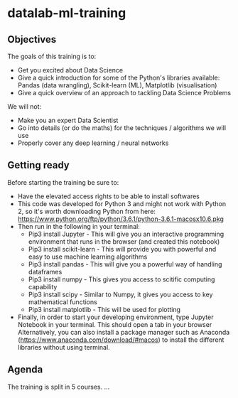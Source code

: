 # datalab-ml-training

## Objectives
The goals of this training is to:
- Get you excited about Data Science
- Give a quick introduction for some of the Python's libraries available: Pandas (data wrangling), Scikit-learn (ML), Matplotlib (visualisation)
- Give a quick overview of an approach to tackling Data Science Problems

We will not:
- Make you an expert Data Scientist
- Go into details (or do the maths) for the techniques / algorithms we will use
- Properly cover any deep learning / neural networks

## Getting ready
Before starting the training be sure to:
- Have the elevated access rights to be able to install softwares
- This code was developed for Python 3 and might not work with Python 2, so it's worth downloading Python from here: https://www.python.org/ftp/python/3.6.1/python-3.6.1-macosx10.6.pkg
- Then run in the following in your terminal:
  - Pip3 install Jupyter - This will give you an interactive programming environment that runs in the browser (and created this notebook)
  - Pip3 install scikit-learn - This will provide you with powerful and easy to use machine learning algorithms
  - Pip3 install pandas - This will give you a powerful way of handling dataframes
  - Pip3 install numpy - This gives you access to scitific computing capability
  - Pip3 install scipy - Similar to Numpy, it gives you access to key mathematical functions
  - Pip3 install matplotlib - This will be used for plotting
- Finally, in order to start your developing environment, type Jupyter Notebook in your terminal. This should open a tab in your browser
Alternatively, you can also install a package manager such as Anaconda (https://www.anaconda.com/download/#macos) to install the different libraries without using terminal.

## Agenda
The training is split in 5 courses. 
...
